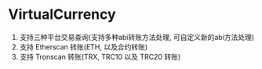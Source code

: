 # VirtualCurrency

1. 支持三种平台交易查询(支持多种abi转账方法处理, 可自定义新的abi方法处理)
2. 支持 Etherscan 转账(ETH, 以及合约转账)
3. 支持 Tronscan 转账(TRX, TRC10 以及 TRC20 转账)
